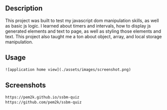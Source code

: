 # <ssbm-quiz>

## Description

This project was built to test my javascript dom manipulation skills, as well as basic js logic. I learned about timers and intervals, how to display js generated elements and text to page, as well as styling those elements and text. This project also taught me a ton about object, array, and local storage manipulation.

## Usage

    ![application home view](./assets/images/screenshot.png)
    
## Screenshots
    https://pem2k.github.io/ssbm-quiz
    https://github.com/pem2k/ssbm-quiz